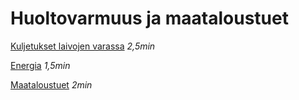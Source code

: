 # Huoltovarmuus ja maataloustuet

[Kuljetukset laivojen varassa](https://github.com/EternalAzure/Keskusteluilta/blob/main/Huoltovarmuus/kirjoitukset/Kuljetukset%20laivojen%20varassa.md) _2,5min_

[Energia](https://github.com/EternalAzure/Keskusteluilta/blob/main/Huoltovarmuus/kirjoitukset/Energia.md) _1,5min_

[Maataloustuet](https://github.com/EternalAzure/Keskusteluilta/blob/main/Huoltovarmuus/kirjoitukset/Maataloustuet.md) _2min_
